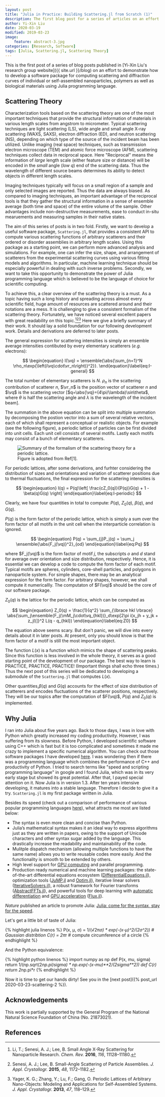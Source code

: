 ```yaml
---
layout: post
title: "Julia in Practice: Building Scattering.jl from Scratch (1)"
description: The first blog post for a series of articles on an effort to demonstrate how to develop a package from scratch for computing scattering and diffraction curves of individual or self-assembled nanoparticles, polymers as well as biological materials using Julia programming language.
author: Yi-Xin Liu
date: 2020-03-19
modified: 2019-03-23
image:
    feature: abstract-3.jpg
categories: [Research, Software]
tags: [Julia, Scattering.jl, Scattering Theory]
---
```


<div style="display:none">
$
\newcommand\vr{\mathbf{r}}
\newcommand\vx{\mathbf{x}}
\newcommand\vy{\mathbf{y}}
\newcommand\vz{\mathbf{z}}
\newcommand\va{\mathbf{a}}
\newcommand\vb{\mathbf{b}}
\newcommand\vc{\mathbf{c}}
\newcommand{\vk}{\mathbf{k}}
\newcommand{\vq}{\mathbf{q}}
\newcommand{\vzero}{\mathbf{0}}
\newcommand{\mI}{\mathbf{I}}
\newcommand{\mM}{\mathbf{M}}
\newcommand{\mR}{\mathbf{R}}
\newcommand{\mW}{\mathbf{W}}
\newcommand{\abs}[1]{\left\lvert {#1} \right\rvert}
\newcommand{\ensemble}[1]{\left\langle {#1} \right\rangle}
$
</div>

This is the first post of a series of blog posts published in [Yi-Xin Liu's research group website]({{ site.url }}/blog) on an effort to demonstrate how to develop a software package for computing scattering and diffraction curves of individual or self-assembled nanoparticles, polymers as well as biological materials using Julia programming language.

<!--more-->

## Scattering Theory
Characterization tools based on the scattering theory are one of the most important techniques that provide the structural information of materials in various length scales from angstrom to micrometer. Typical scattering techniques are light scattering (LS), wide angle and small angle X-ray scattering (WAXS, SAXS), electron diffraction (ED), and neutron scattering (NS), depending on which type of the source of the incident beam has been utilized. Unlike imaging (real space) techniques, such as transmission electron microscope (TEM) and atomic force microscope (AFM), scattering techniques collect data in reciprocal space. Here "Reciprocal" means the information of *large* length scale (either feature size or distance) will be encoded in the *small* angle (*low* $q$) end of the scattering data. Thus the wavelength of different source beams determines its ability to detect objects in different length scales.

Imaging techniques typically will focus on a small region of a sample and only selected images are reported. Thus the data are always biased. As compared to imaging techniques, an important advantage of the reciprocal tools is that they gather the structural information in a sense of ensemble average (both time and space) of the entire volume of the sample. Other advantages include non-destructive measurements, ease to conduct in-situ mearuements and measuring samples in their native states.

The aim of this series of posts is in two fold. Firstly, we want to develop a useful software package, `Scattering.jl`, that provides a consistent API to compute various scattering functions of arbitrary scatterers and their ordered or disorder assemblies in arbitrary length scales. Using this package as a starting point, we can perform more advanced analysis and simulations. For example, one can infer the size, shape, and arrangement of scatterers from the experimental scattering curves using various fitting models and algorithms. In particular, machine learning technique should be especially powerful in dealing with such inverse problems. Secondly, we want to take this opportunity to demonstrate the power of Julia programming language which is believed to be the language of choice for scientific computing.

To achieve this, a clear overview of the scattering theory is a must. As a topic having such a long history and spreading across almost every scientific field, huge amount of resources are scattered around and their notations are a mess. It is challenging to give a consistent formalism of the scattering theory. Fortunately, we have noticed several excellent papers with great readability on this topic.[^Senesi2016][^Senesi2015][^Yager2013] Here we give a briefly summary of their work. It should lay a solid foundation for our following development work. Details and derivations are deferred to later posts.

The general expression for scattering intensities is simply an ensemble average intensities contibuted by every elementary scatterers (*e.g.* electrons):

$$
\begin{equation}
    I(\vq) = \ensemble{\abs{\sum_{n=1}^N \rho_n\exp{\left(i\vq\cdot\vr_n\right)}^2}}.
\end{equation}\label{eq:I-general}
$$

The total number of elementary scatterers is $N$. $\rho_n$ is the scattering contribution of scatterer $n$, $\vr_n$ is the position vector of scatterer $n$ and $\vq$ is the scattering vector [$q=\abs{\vq}=(4\pi/\lambda)\sin\theta$, where $\theta$ is half the scattering angle and $\lambda$ is the wavelength of the incident beam].

The summation in the above equation can be split into multiple summation by decomposing the postion vector into a sum of several relative vectors, each of which shall represent a conceptual or realistic objects. For example (see the following figure), a periodic lattice of particles can be first divided into unit cells. Each unit cell consists of several motifs. Lastly each motifs may consist of a bunch of elementary scatterers.

<figure>
    <img src="{{ site.url }}/images/20200318/structure.png" alt="Summary of the formalism of the scattering theory for a periodic lattice.">
    <figcaption>Figure is adopted from Ref[1].</figcaption>
</figure>

For periodic lattices, after some derivations, and furhter considering the distribution of sizes and orientations and variation of scatterer positions due to thermal fluctuations, the final expression for the scattering intensities is

$$
\begin{equation}
    I(q) = P(q)\left[ \frac{cZ_0(q)}{P(q)}G(q) + 1 - \beta(q)G(q) \right]
\end{equation}\label{eq:I-periodic}
$$

Clearly, we have four quantities in total to compute: $P(q)$, $Z_0(q)$, $\beta(q)$, and $G(q)$.

$P(q)$ is the form factor of the periodic lattice, which is simply a sum over the form factor of all motifs in the unit cell when the interparticle correlation is ignored.

$$
\begin{equation}
    P(q) = \sum_{j}P_j(q) = \sum_j \ensemble{\abs{F_j(\vq)}^2}_{od}
\end{equation}\label{eq:Pq}
$$

where $F_j(\vq)$ is the form factor of motif $j$, the subscripts $o$ and $d$ stand for average over orientation and size distribution, respectively. Hence, it is essential we can develop a code to compute the form factor of each motif. Typical motifs are spheres, cylinders, core-shell particles, and polygons in nanoparticle system. For simple shapes, there may be an analytical expression for the form factor. For arbitrary shapes, however, we shall compute it numericallly. The computaton of $F(\vq)$ should be the core of our software package.

$Z_0(q)$ is the lattice for the periodic lattice, which can be computed as

$$
\begin{equation}
    Z_0(q) = \frac{1}{q^2} \sum_{\lbrace hkl \rbrace} \abs{\sum_j\ensemble{F_j(\mM_j\cdot\vq_{hkl})}_d\exp[2\pi i(x_jh + y_jk + z_jl)]}^2 L(q - q_{hkl})
\end{equation}\label{eq:Z0}
$$

The equation above seems scary. But don't panic, we will dive into every details about it in later posts. At present, only you should know is that the form factor of a motif is still the most important object.

The function $L(x)$ is a function which mimics the shape of scattering peaks. Since this function is less involved in the whole theory, it serves as a good starting point of the development of our package. The best way to learn is PRACTICE, PRACTICE, PRACTICE! (Important things shall echo three times.) Thus the next post of this series will be dedicated to developing a submodule of the `Scattering.jl` that computes $L(x)$.

Other quantities,$\beta(q)$ and $G(q)$ accounts for the effect of size distribution of scatterers and encodes fluctuations of the scatterer positions, respectively. They will be our topics after the computation of $F(\vq)$, $P(q)$ and $Z_0(q)$ is implemented.

## Why Julia
I ran into Julia about five years ago. Back to those days, I was in love with Python which greatly increased my coding productivity. However, I was suffering from its slowness. Before Python, I developed scientific software using C++ which is fast but it is too complicated and sometimes it made me crazy to implement a specific numerical algorithm. You can check out those software packages I have developed [here](/software). I was wondering then if there was a programming language which combines the performance of C++ and productivity of Python. I tried to search terms like "speed and scripting programming language" in google and I found Julia, which was in its very early stage but showed its great potential. After that, I payed special attention on it. Now Julia is in version 1.3. After ten years intensive developing, it matures into a stable language. Therefore I decide to give it a try. `Scattering.jl` is my first package written in Julia.

Besides its speed (check out a comparison of performance of various popular programming languages [here](https://julialang.org/benchmarks/)), what attracts me most are listed below:

- The syntax is even more clean and concise than Python.
- Julia’s mathematical syntax makes it an ideal way to express algorithms just as they are written in papers, owing to the support of Unicode characters and other syntax sugar added by the language. This drastically increase the readability and maintainability of the code.
- Mulitple dispatch mechanism (allowing multiple functions to have the same name) allows you to write reusable codes more easily. And the functionality is smooth to be extended by others.
- High level support for [GPU computing](https://juliagpu.org/cuda/) and parallel programming.
- Production ready numerical and machine learning packages: the state-of-the-art differential equations ecosystem ([DifferentialEquations.jl](https://juliadiffeq.org/)), optimization tools ([JuMP.jl](https://github.com/JuliaOpt/JuMP.jl) and [Optim.jl](https://github.com/JuliaNLSolvers/Optim.jl)), iterative linear solvers ([IterativeSolvers.jl](https://github.com/JuliaMath/IterativeSolvers.jl)), a robust framework for Fourier transforms ([AbstractFFTs.jl](https://github.com/JuliaMath/AbstractFFTs.jl)), and powerful tools for deep learning with [automatic differentiation](https://www.juliadiff.org/) and [GPU acceleration](https://github.com/JuliaGPU/CuArrays.jl) ([Flux.jl](https://github.com/FluxML/Flux.jl)).

*Nature* published an article to promote Julia: [Julia: come for the syntax, stay for the speed](https://www.nature.com/articles/d41586-019-02310-3).

Let's get a little bit of taste of Julia:

{% highlight julia linenos %}
P(x, μ, σ) = 1/(√2π*σ) * exp(-(x-μ)^2/(2σ^2)) # Gaussian distribtion
C(r) = 2π*r # compute circumference of a circle
{% endhighlight %}

And the Python equivalence:

{% highlight python linenos %}
import numpy as np
def P(x, mu, sigma)
    return 1/(np.sqrt(2*np.pi)*sigma) * np.exp(-(x-mu)**2/(2*sigma**2))
def C(r)
    return 2*np.pi*r
{% endhighlight %}

Now it is time to get our hands dirty! See you in the [next post]({% post_url 2020-03-23-scattering-2 %}).

## Acknowledgements
This work is partially supported by the General Program of the National Natural Science Foundation of China (No. 21873021).

## References
[^Senesi2016]: Li, T.; Senesi, A. J.; Lee, B. Small Angle X-Ray Scattering for Nanoparticle Research. *Chem. Rev.* **2016**, *116*, 11128–11180.
[^Senesi2015]: Senesi, A. J.; Lee, B. Small-Angle Scattering of Particle Assemblies. *J. Appl. Crystallogr.* **2015**, *48*, 1172–1182.
[^Yager2013]: Yager, K. G.; Zhang, Y.; Lu, F.; Gang, O. Periodic Lattices of Arbitrary Nano-Objects: Modeling and Applications for Self-Assembled Systems. *J. Appl. Crystallogr.* **2013**, *47*, 118–129.

